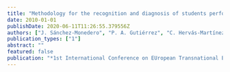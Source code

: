 ```yaml
---
title: "Methodology for the recognition and diagnosis of students performance by discriminant analisys and artificial neural networks"
date: 2010-01-01
publishDate: 2020-06-11T11:26:55.379556Z
authors: ["J. Sánchez-Monedero", "P. A. Gutiérrez", "C. Hervás-Martínez", "M. Cruz-Ramírez", "J. C. Fernández", "F. Fernández-Navarro"]
publication_types: ["1"]
abstract: ""
featured: false
publication: "*1st International Conference on EUropean Transnational Education (ICEUTE2010)*"
---
```



